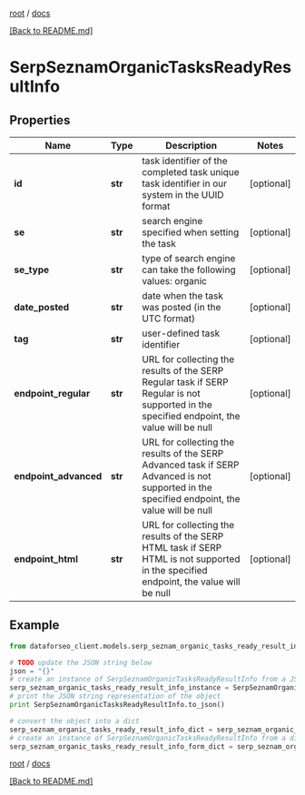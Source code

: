 [root](./../ "root") / [docs](./ "docs")

[[Back to README.md]](./../README.md "[Back to README.md]")

# SerpSeznamOrganicTasksReadyResultInfo

## Properties

Name | Type | Description | Notes
------------ | ------------- | ------------- | -------------
**id** | **str** | task identifier of the completed task unique task identifier in our system in the UUID format | [optional]
**se** | **str** | search engine specified when setting the task | [optional]
**se_type** | **str** | type of search engine can take the following values: organic | [optional]
**date_posted** | **str** | date when the task was posted (in the UTC format) | [optional]
**tag** | **str** | user-defined task identifier | [optional]
**endpoint_regular** | **str** | URL for collecting the results of the SERP Regular task if SERP Regular is not supported in the specified endpoint, the value will be null | [optional]
**endpoint_advanced** | **str** | URL for collecting the results of the SERP Advanced task if SERP Advanced is not supported in the specified endpoint, the value will be null | [optional]
**endpoint_html** | **str** | URL for collecting the results of the SERP HTML task if SERP HTML is not supported in the specified endpoint, the value will be null | [optional]

## Example

```python
from dataforseo_client.models.serp_seznam_organic_tasks_ready_result_info import SerpSeznamOrganicTasksReadyResultInfo

# TODO update the JSON string below
json = "{}"
# create an instance of SerpSeznamOrganicTasksReadyResultInfo from a JSON string
serp_seznam_organic_tasks_ready_result_info_instance = SerpSeznamOrganicTasksReadyResultInfo.from_json(json)
# print the JSON string representation of the object
print SerpSeznamOrganicTasksReadyResultInfo.to_json()

# convert the object into a dict
serp_seznam_organic_tasks_ready_result_info_dict = serp_seznam_organic_tasks_ready_result_info_instance.to_dict()
# create an instance of SerpSeznamOrganicTasksReadyResultInfo from a dict
serp_seznam_organic_tasks_ready_result_info_form_dict = serp_seznam_organic_tasks_ready_result_info.from_dict(serp_seznam_organic_tasks_ready_result_info_dict)
```

  

[root](./../ "root") / [docs](./ "docs")

[[Back to README.md]](./../README.md "[Back to README.md]")